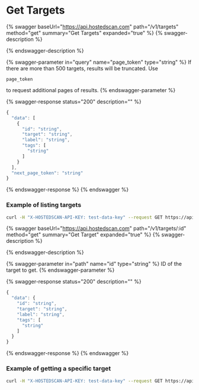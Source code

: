 # Get Targets

{% swagger baseUrl="https://api.hostedscan.com" path="/v1/targets" method="get" summary="Get Targets" expanded="true" %}
{% swagger-description %}

{% endswagger-description %}

{% swagger-parameter in="query" name="page_token" type="string" %}
If there are more than 500 targets, results will be truncated. Use 

`page_token`

 to request additional pages of results.
{% endswagger-parameter %}

{% swagger-response status="200" description="" %}
```javascript
{
  "data": [
    {
      "id": "string",
      "target": "string",
      "label": "string",
      "tags": [
        "string"
      ]
    }
  ],
  "next_page_token": "string"
}
```
{% endswagger-response %}
{% endswagger %}

### Example of listing targets



```bash
curl -H "X-HOSTEDSCAN-API-KEY: test-data-key" --request GET https://api.hostedscan.com/v1/targets
```

{% swagger baseUrl="https://api.hostedscan.com" path="/v1/targets/:id" method="get" summary="Get Target" expanded="true" %}
{% swagger-description %}

{% endswagger-description %}

{% swagger-parameter in="path" name="id" type="string" %}
ID of the target to get.
{% endswagger-parameter %}

{% swagger-response status="200" description="" %}
```javascript
{
  "data": {
    "id": "string",
    "target": "string",
    "label": "string",
    "tags": [
      "string"
    ]
  }
}
```
{% endswagger-response %}
{% endswagger %}

### Example of getting a specific target

```bash
curl -H "X-HOSTEDSCAN-API-KEY: test-data-key" --request GET https://api.hostedscan.com/v1/targets/12345
```
